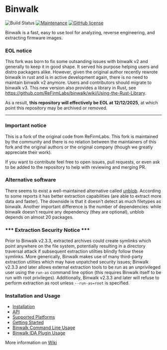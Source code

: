 # Binwalk

![Build Status](https://github.com/OSPG/binwalk/actions/workflows/test.yml/badge.svg)
[![Maintenance](https://img.shields.io/badge/Maintained%3F-yes-green.svg)](https://GitHub.com/OSPG/binwalk/graphs/commit-activity)
[![GitHub license](https://img.shields.io/github/license/OSPG/binwalk.svg)](https://github.com/OSPG/binwalk/blob/master/LICENSE)

Binwalk is a fast, easy to use tool for analyzing, reverse engineering, and extracting firmware images.

### EOL notice

This fork was born to fix some outsanding issues with binwalk v2 and generally to keep it in good shape. It served his purpose helping users and distro packagers alike. However, given the original author recently rewrote binwalk in rust and is in active development again, there is no need to maintain binwalk v2 anymore. Users and contributors should migrate to binwalk v3. This new version also provides a library in Rust, see https://github.com/ReFirmLabs/binwalk/wiki/Using-the-Rust-Library.

As a result, **this repository will effectively be EOL at 12/12/2025**, at which point this repository may be archived or removed.

-----

### Important notice

This is a fork of the original code from ReFirmLabs. This fork is maintained by the community and there is no relation between the maintainers of this fork and the original authors or the original company (though we greatly appreciate their work). 

If you want to contribute feel free to open issues, pull requests, or even ask to be added to the repository to help with reviewing and merging PR. 

### Alternative software

There seems to exist a well-maintained alternative called [unblob](https://unblob.org/). According to some reports it has better extraction capabilities (are able to extract more data and faster). The downside is that it doesn't detect as much filetypes as binwalk. Another important difference is the number of dependencies: while binwalk doesn't require any dependency (they are optional), unblob depends on almost 20 packages.

### *** Extraction Security Notice ***

Prior to Binwalk v2.3.3, extracted archives could create symlinks which point anywhere on the file system, potentially resulting in a directory traversal attack if subsequent extraction utilties blindly follow these symlinks. More generically, Binwalk makes use of many third-party extraction utilties which may have unpatched security issues; Binwalk v2.3.3 and later allows external extraction tools to be run as an unprivileged user using the `run-as` command line option (this requires Binwalk itself to be run with root privileges). Additionally, Binwalk v2.3.3 and later will refuse to perform extraction as root unless `--run-as=root` is specified.

### Installation and Usage

* [Installation](./INSTALL.md)
* [API](./API.md)
* [Supported Platforms](https://github.com/OSPG/binwalk/wiki/Supported-Platforms)
* [Getting Started](https://github.com/OSPG/binwalk/wiki/Quick-Start-Guide)
* [Binwalk Command Line Usage](https://github.com/OSPG/binwalk/wiki/Usage)
* [Binwalk IDA Plugin Usage](https://github.com/OSPG/binwalk/wiki/Creating-Custom-Plugins)

More information on [Wiki](https://github.com/OSPG/binwalk/wiki)
